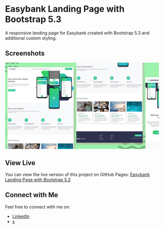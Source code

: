 # Easybank Landing Page with Bootstrap 5.3

A responsive landing page for Easybank created with Bootstrap 5.3 and additional custom styling.

## Screenshots

![Screenshot](img/screenshot.png)

## View Live

You can view the live version of this project on GitHub Pages: [Easybank Landing Page with Bootstrap 5.3](https://iamupo.github.io/Codetrain/Easybank-Landing-page-with-Bootstrap5.3)

## Connect with Me

Feel free to connect with me on:

- [LinkedIn](https://www.linkedin.com/in/iamupo/)
- [x](https://www.x.com/iamupo/)
